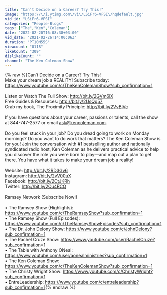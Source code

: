 ```yaml
---
title: "Can’t Decide on a Career? Try This!"
image: "https:\/\/i.ytimg.com\/vi\/LSiFr6-VFSI\/hqdefault.jpg"
vid_id: "LSiFr6-VFSI"
categories: "People-Blogs"
tags: ["The","Ken","Coleman"]
date: "2022-02-20T16:08:38+03:00"
vid_date: "2021-02-26T14:00:06Z"
duration: "PT10M55S"
viewcount: "8118"
likeCount: "309"
dislikeCount: ""
channel: "The Ken Coleman Show"
---
```

{% raw %}Can’t Decide on a Career? Try This! <br />Make your dream job a REALITY! Subscribe today: <a rel="nofollow" target="blank" href="https://www.youtube.com/c/TheKenColemanShow?sub_confirmation=1">https://www.youtube.com/c/TheKenColemanShow?sub_confirmation=1</a><br /><br />Listen or Watch The Full Show: <a rel="nofollow" target="blank" href="http://bit.ly/2GVm6iX">http://bit.ly/2GVm6iX</a><br />Free Guides &amp; Resources: <a rel="nofollow" target="blank" href="http://bit.ly/2UsQg57">http://bit.ly/2UsQg57</a><br />Grab my book, The Proximity Principle: <a rel="nofollow" target="blank" href="http://bit.ly/2VvBlVc">http://bit.ly/2VvBlVc</a><br /> <br />If you have questions about your career, passions or talents, call the show at 844-747-2577 or email ask@kencoleman.com.<br /> <br />Do you feel stuck in your job? Do you dread going to work on Monday mornings? Do you want to do work that matters? The Ken Coleman Show is for you! Join the conversation with #1 bestselling author and nationally syndicated radio host, Ken Coleman as he delivers practical advice to help you discover the role you were born to play—and map out a plan to get there. You have what it takes to make your dream job a reality!<br /> <br />Website: <a rel="nofollow" target="blank" href="http://bit.ly/2RD3Gv6">http://bit.ly/2RD3Gv6</a><br />Instagram: <a rel="nofollow" target="blank" href="http://bit.ly/2vV00uX">http://bit.ly/2vV00uX</a><br />Facebook: <a rel="nofollow" target="blank" href="http://bit.ly/2CtJKRh">http://bit.ly/2CtJKRh</a><br />Twitter: <a rel="nofollow" target="blank" href="http://bit.ly/2Cu4RCQ">http://bit.ly/2Cu4RCQ</a><br /><br />Ramsey Network (Subscribe Now!)<br /><br />• The Ramsey Show (Highlights): <br /><a rel="nofollow" target="blank" href="https://www.youtube.com/c/TheRamseyShow?sub_confirmation=1">https://www.youtube.com/c/TheRamseyShow?sub_confirmation=1</a><br />• The Ramsey Show (Full Episodes): <a rel="nofollow" target="blank" href="https://www.youtube.com/c/TheRamseyShowEpisodes?sub_confirmation=1">https://www.youtube.com/c/TheRamseyShowEpisodes?sub_confirmation=1</a><br />• The Dr. John Delony Show: <a rel="nofollow" target="blank" href="https://www.youtube.com/c/JohnDelony?sub_confirmation=1">https://www.youtube.com/c/JohnDelony?sub_confirmation=1</a><br />• The Rachel Cruze Show: <a rel="nofollow" target="blank" href="https://www.youtube.com/user/RachelCruze?sub_confirmation=1">https://www.youtube.com/user/RachelCruze?sub_confirmation=1</a><br />• The Table with Anthony ONeal: <a rel="nofollow" target="blank" href="https://www.youtube.com/user/aonealministries?sub_confirmation=1">https://www.youtube.com/user/aonealministries?sub_confirmation=1</a><br />• The Ken Coleman Show: <a rel="nofollow" target="blank" href="https://www.youtube.com/c/TheKenColemanShow?sub_confirmation=1">https://www.youtube.com/c/TheKenColemanShow?sub_confirmation=1</a><br />• The Christy Wright Show: <a rel="nofollow" target="blank" href="https://www.youtube.com/c/ChristyWright?sub_confirmation=1">https://www.youtube.com/c/ChristyWright?sub_confirmation=1</a><br />• EntreLeadership: <a rel="nofollow" target="blank" href="https://www.youtube.com/c/entreleadership?sub_confirmation=1">https://www.youtube.com/c/entreleadership?sub_confirmation=1</a>{% endraw %}
